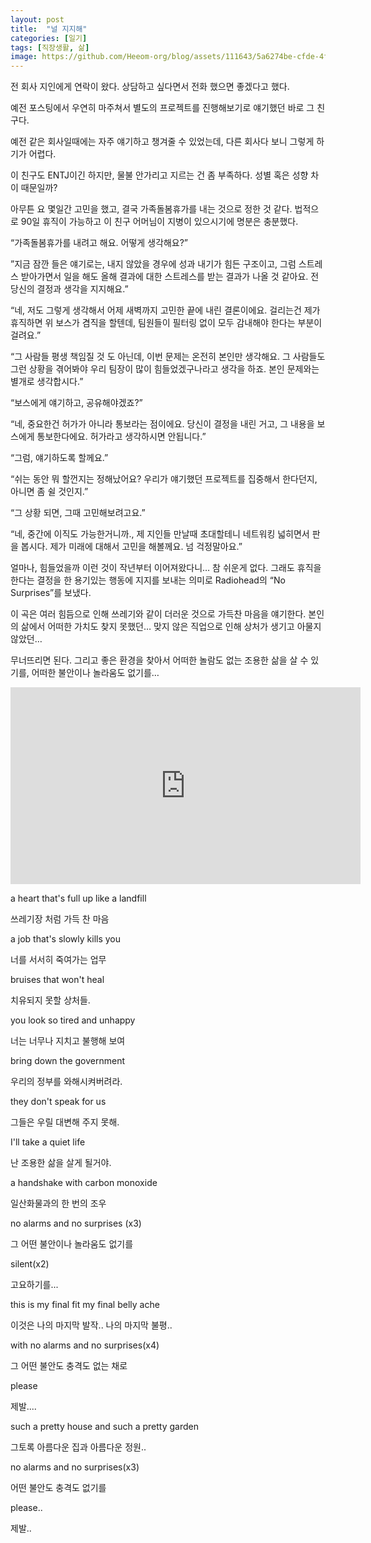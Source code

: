```yaml
---
layout: post
title:  "널 지지해"
categories: [일기]
tags: [직장생활, 삶]
image: https://github.com/Heeom-org/blog/assets/111643/5a6274be-cfde-4f5b-bce6-8fd73349cfb1
---
```


전 회사 지인에게 연락이 왔다. 상담하고 싶다면서 전화 했으면 좋겠다고 했다.

예전 포스팅에서 우연히 마주쳐서 별도의 프로젝트를 진행해보기로 얘기했던 바로 그 친구다.

예전 같은 회사일때에는 자주 얘기하고 챙겨줄 수 있었는데, 다른 회사다 보니 그렇게 하기가 어렵다.

이 친구도 ENTJ이긴 하지만, 물불 안가리고 지르는 건 좀 부족하다. 성별 혹은 성향 차이 때문일까?

아무튼 요 몇일간 고민을 했고, 결국 가족돌봄휴가를 내는 것으로 정한 것 같다. 법적으로 90일 휴직이 가능하고 이 친구 어머님이 지병이 있으시기에 명분은 충분했다.

“가족돌봄휴가를 내려고 해요. 어떻게 생각해요?”

”지금 잠깐 들은 얘기로는, 내지 않았을 경우에 성과 내기가 힘든 구조이고, 그럼 스트레스 받아가면서 일을 해도 올해 결과에 대한 스트레스를 받는 결과가 나올 것 같아요. 전 당신의 결정과 생각을 지지해요.”

“네, 저도 그렇게 생각해서 어제 새벽까지 고민한 끝에 내린 결론이에요. 걸리는건 제가 휴직하면 위 보스가 겸직을 할텐데, 팀원들이 필터링 없이 모두 감내해야 한다는 부분이 걸려요.”

“그 사람들 평생 책임질 것 도 아닌데, 이번 문제는 온전히 본인만 생각해요. 그 사람들도 그런 상황을 겪어봐야 우리 팀장이 많이 힘들었겠구나라고 생각을 하죠. 본인 문제와는 별개로 생각합시다.”

“보스에게 얘기하고, 공유해야겠죠?”

“네, 중요한건 허가가 아니라 통보라는 점이에요. 당신이 결정을 내린 거고, 그 내용을 보스에게 통보한다에요. 허가라고 생각하시면 안됩니다.”

“그럼, 얘기하도록 할께요.”

“쉬는 동안 뭐 할껀지는 정해났어요? 우리가 얘기했던 프로젝트를 집중해서 한다던지, 아니면 좀 쉴 것인지.”

“그 상황 되면, 그때 고민해보려고요.”

“네, 중간에 이직도 가능한거니까., 제 지인들 만날때 초대할테니 네트워킹 넓히면서 판을 봅시다. 제가 미래에 대해서 고민을 해볼께요. 넘 걱정말아요.”

얼마나, 힘들었을까 이런 것이 작년부터 이어져왔다니… 참 쉬운게 없다. 그래도 휴직을 한다는 결정을 한 용기있는 행동에 지지를 보내는 의미로 Radiohead의 “No Surprises”를 보냈다.

이 곡은 여러 힘듬으로 인해 쓰레기와 같이 더러운 것으로 가득찬 마음을 얘기한다. 본인의 삶에서 어떠한 가치도 찾지 못했던… 맞지 않은 직업으로 인해 상처가 생기고 아물지 않았던…

무너뜨리면 된다. 그리고 좋은 환경을 찾아서 어떠한 놀람도 없는 조용한 삶을 살 수 있기를, 어떠한 불안이나 놀라움도 없기를…


<iframe width="560" height="315" src="https://www.youtube.com/embed/a8Yh0mNTBuo?si=DQiwGWn9lFJjwsLL" title="YouTube video player" frameborder="0" allow="accelerometer; autoplay; clipboard-write; encrypted-media; gyroscope; picture-in-picture; web-share" allowfullscreen></iframe>

a heart that's full up like a landfill

쓰레기장 처럼 가득 찬 마음

a job that's slowly kills you

너를 서서히 죽여가는 업무

bruises that won't heal

치유되지 못할 상처들.

you look so tired and unhappy

너는 너무나 지치고 불행해 보여

bring down the government

우리의 정부를 와해시켜버려라.

they don't speak for us

그들은 우릴 대변해 주지 못해.

I'll take a quiet life

난 조용한 삶을 살게 될거야.

a handshake with carbon monoxide

일산화물과의 한 번의 조우

no alarms and no surprises (x3)

그 어떤 불안이나 놀라움도 없기를

silent(x2)

고요하기를...

this is my final fit my final belly ache

이것은 나의 마지막 발작.. 나의 마지막 불평..

with no alarms and no surprises(x4)

그 어떤 불안도 충격도 없는 채로

please

제발....

such a pretty house and such a pretty garden

그토록 아름다운 집과 아름다운 정원..

no alarms and no surprises(x3)

어떤 불안도 충격도 없기를

please..

제발..
